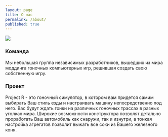 ```yaml
---
layout: page
title: О нас
permalink: /about/
published: true
---
```


![]({{site.baseurl}}/images/logo/logo.png)

### Команда

Мы небольшая группа независимых разработчиков, вышедших из мира моддинга гоночных компьютерных игр, решившая создать свою собственную игру.

### Проект

Project R - это гоночный симулятор, в котором вам придется самим выбирать Ваш стиль езды и настраивать машину непосредственно под него. Вас будут ждать гонки на различных гоночных трассах в разных уголках мира. Широкие возможности конструктора позволят детально проработать Ваш автомобиль как снаружи, так и изнутри, а тонкая настройка агрегатов позволит выжать все соки из Вашего железного коня.